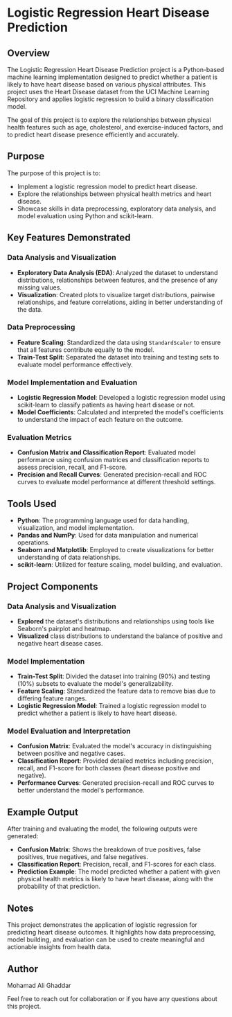 # Logistic Regression Heart Disease Prediction

## Overview

The Logistic Regression Heart Disease Prediction project is a Python-based machine learning implementation designed to predict whether a patient is likely to have heart disease based on various physical attributes. This project uses the Heart Disease dataset from the UCI Machine Learning Repository and applies logistic regression to build a binary classification model.

The goal of this project is to explore the relationships between physical health features such as age, cholesterol, and exercise-induced factors, and to predict heart disease presence efficiently and accurately.

## Purpose

The purpose of this project is to:

- Implement a logistic regression model to predict heart disease.
- Explore the relationships between physical health metrics and heart disease.
- Showcase skills in data preprocessing, exploratory data analysis, and model evaluation using Python and scikit-learn.

## Key Features Demonstrated

### Data Analysis and Visualization

- **Exploratory Data Analysis (EDA)**: Analyzed the dataset to understand distributions, relationships between features, and the presence of any missing values.
- **Visualization**: Created plots to visualize target distributions, pairwise relationships, and feature correlations, aiding in better understanding of the data.

### Data Preprocessing

- **Feature Scaling**: Standardized the data using `StandardScaler` to ensure that all features contribute equally to the model.
- **Train-Test Split**: Separated the dataset into training and testing sets to evaluate model performance effectively.

### Model Implementation and Evaluation

- **Logistic Regression Model**: Developed a logistic regression model using scikit-learn to classify patients as having heart disease or not.
- **Model Coefficients**: Calculated and interpreted the model's coefficients to understand the impact of each feature on the outcome.

### Evaluation Metrics

- **Confusion Matrix and Classification Report**: Evaluated model performance using confusion matrices and classification reports to assess precision, recall, and F1-score.
- **Precision and Recall Curves**: Generated precision-recall and ROC curves to evaluate model performance at different threshold settings.

## Tools Used

- **Python**: The programming language used for data handling, visualization, and model implementation.
- **Pandas and NumPy**: Used for data manipulation and numerical operations.
- **Seaborn and Matplotlib**: Employed to create visualizations for better understanding of data relationships.
- **scikit-learn**: Utilized for feature scaling, model building, and evaluation.

## Project Components

### Data Analysis and Visualization

- **Explored** the dataset's distributions and relationships using tools like Seaborn's pairplot and heatmap.
- **Visualized** class distributions to understand the balance of positive and negative heart disease cases.

### Model Implementation

- **Train-Test Split**: Divided the dataset into training (90%) and testing (10%) subsets to evaluate the model's generalizability.
- **Feature Scaling**: Standardized the feature data to remove bias due to differing feature ranges.
- **Logistic Regression Model**: Trained a logistic regression model to predict whether a patient is likely to have heart disease.

### Model Evaluation and Interpretation

- **Confusion Matrix**: Evaluated the model's accuracy in distinguishing between positive and negative cases.
- **Classification Report**: Provided detailed metrics including precision, recall, and F1-score for both classes (heart disease positive and negative).
- **Performance Curves**: Generated precision-recall and ROC curves to better understand the model's performance.

## Example Output

After training and evaluating the model, the following outputs were generated:

- **Confusion Matrix**: Shows the breakdown of true positives, false positives, true negatives, and false negatives.
- **Classification Report**: Precision, recall, and F1-scores for each class.
- **Prediction Example**: The model predicted whether a patient with given physical health metrics is likely to have heart disease, along with the probability of that prediction.

## Notes

This project demonstrates the application of logistic regression for predicting heart disease outcomes. It highlights how data preprocessing, model building, and evaluation can be used to create meaningful and actionable insights from health data.

## Author

Mohamad Ali Ghaddar

Feel free to reach out for collaboration or if you have any questions about this project.

